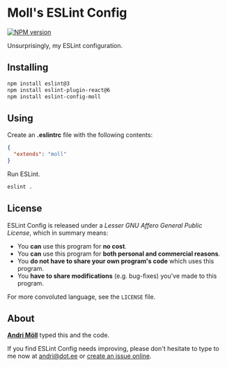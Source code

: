 Moll's ESLint Config
====================
[![NPM version][npm-badge]](https://www.npmjs.com/package/eslint-config-moll)

Unsurprisingly, my ESLint configuration.

[npm-badge]: https://img.shields.io/npm/v/eslint-config-moll.svg


Installing
----------
```sh
npm install eslint@3
npm install eslint-plugin-react@6
npm install eslint-config-moll
```


Using
-----
Create an **.eslintrc** file with the following contents:
```json
{
  "extends": "moll"
}
```

Run ESLint.
```sh
eslint .
```


License
-------
ESLint Config is released under a *Lesser GNU Affero General Public License*, which in summary means:

- You **can** use this program for **no cost**.
- You **can** use this program for **both personal and commercial reasons**.
- You **do not have to share your own program's code** which uses this program.
- You **have to share modifications** (e.g. bug-fixes) you've made to this program.

For more convoluted language, see the `LICENSE` file.


About
-----
**[Andri Möll][moll]** typed this and the code.  

If you find ESLint Config needs improving, please don't hesitate to type to me now at [andri@dot.ee][email] or [create an issue online][issues].

[email]: mailto:andri@dot.ee
[issues]: https://github.com/moll/js-eslint-config/issues
[moll]: http://themoll.com

